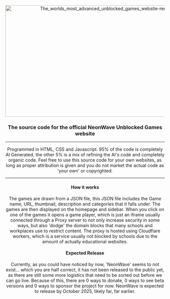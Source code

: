 <div align="center">
<img width="707" height="353" alt="The_worlds_most_advanced_unblocked_games_website-removebg-preview" src="https://github.com/user-attachments/assets/b838bf40-ebba-490d-bfd7-dfee831437da" />

### The source code for the official NeonWave Unblocked Games website
---
 Programmed in HTML, CSS and Javascript. 95% of the code is completely AI Generated, the other 5% is a mix of refining the AI's code and completely organic code.
 Feel free to use this source code for your own websites, as long as proper attribution is given and you do not market the actual code as 'your own' or copyrighted.
 
---
#### How it works
The games are drawn from a JSON file, this JSON file includes the Game name, URL, thumbnail, description and categories that it falls under.
The games are then displayed on the homepage and sidebar. When you click on one of the games it opens a game player, which is just an iframe usually connected through a Proxy server to not only increase security in some ways, but also 'dodge' the domain blocks that many schools and workplaces use to restrict content.
The proxy is hosted using Cloudflare workers, which is a service usually not blocked by schools due to the amount of actually educational websites.

#### Expected Release
Currently, as you could have noticed by now, 'NeonWave' seems to not exist... which you are half correct, it has not been released to the public yet, as there are still some more logistics that need to be sorted out before we can go live.
Because of this, there are 0 ways to donate, 0 ways to see beta versions and 0 ways to sponsor the project for now. NeonWave is expected to release by October 2025, likely far, far earlier.
</div>
